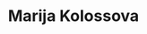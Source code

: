 ---
title: Marija Kolossova
role: Фотостудия с невероятной атмосферой. Виктория распологает к себе с первой минуты. Сможет укачать и убаюкать любого малыша, даже кто приходит в не очень хорошем настроении 😊 Профессионал своего дела и очень приятный человек! Советую от всей души!!!
organizations: []
bio: ""
interests: []
education: []
social: []
email: ""
highlight_name: false
superuser: false
user_groups:
    - Kliendid
---